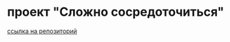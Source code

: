 # проект "Сложно сосредоточиться"

[ссылка на репозиторий](https://github.com/zxckeksylya/slozhno-sosredotochitsya.git)
